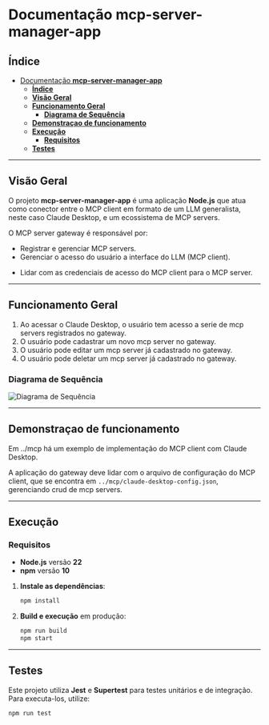 # Documentação **mcp-server-manager-app**

## **Índice**

- [Documentação **mcp-server-manager-app**](#documentação-mcp-server-manager-app)
  - [**Índice**](#índice)
  - [**Visão Geral**](#visão-geral)
  - [**Funcionamento Geral**](#funcionamento-geral)
    - [**Diagrama de Sequência**](#diagrama-de-sequência)
  - [**Demonstraçao de funcionamento**](#demonstraçao-de-funcionamento)
  - [**Execução**](#execução)
    - [**Requisitos**](#requisitos)
  - [**Testes**](#testes)

---

## **Visão Geral**

O projeto **mcp-server-manager-app** é uma aplicação **Node.js** que atua como conector entre o MCP client em formato de um LLM generalista, neste caso Claude Desktop, e um ecossistema de MCP servers.

O MCP server gateway é responsável por:

- Registrar e gerenciar MCP servers.
- Gerenciar o acesso do usuário a interface do LLM (MCP client).
<!-- TODO: implement authorization for users -->
<!-- - Permitir a definição personalizada de autenticação e autorização de usuários ao LLM (MCP client). -->
- Lidar com as credenciais de acesso do MCP client para o MCP server.

---

## **Funcionamento Geral**

1. Ao acessar o Claude Desktop, o usuário tem acesso a serie de mcp servers registrados no gateway.
2. O usuário pode cadastrar um novo mcp server no gateway.
3. O usuário pode editar um mcp server já cadastrado no gateway.
4. O usuário pode deletar um mcp server já cadastrado no gateway.

### **Diagrama de Sequência**

![Diagrama de Sequência](notfound.png)

---

## **Demonstraçao de funcionamento**

Em ../mcp há um exemplo de implementação do MCP client com Claude Desktop.

A aplicação do gateway deve lidar com o arquivo de configuração do MCP client, que se encontra em `../mcp/claude-desktop-config.json`, gerenciando crud de mcp servers.

---

## **Execução**

### **Requisitos**

- **Node.js** versão **22**
- **npm** versão **10**

1. **Instale as dependências**:
    ```bash
    npm install
    ```
2. **Build e execução** em produção:
    ```bash
    npm run build
    npm start
    ```

---

## **Testes**

Este projeto utiliza **Jest** e **Supertest** para testes unitários e de integração.  
Para executa-los, utilize:

```bash
npm run test
```
